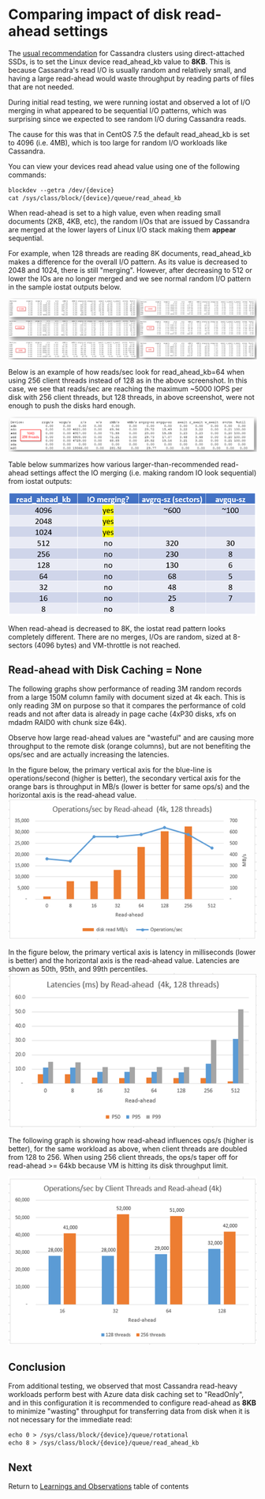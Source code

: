 # Comparing impact of disk read-ahead settings

The [usual recommendation](https://docs.datastax.com/en/dse/5.1/dse-dev/datastax_enterprise/config/configOptimizeSsds.html) for Cassandra clusters using direct-attached SSDs, is to set the Linux device read_ahead_kb value to **8KB**. This is because Cassandra's read I/O is usually random and relatively small, and having a large read-ahead would waste throughput by reading parts of files that are not needed.

During initial read testing, we were running iostat and observed a lot of I/O merging in what appeared to be sequential I/O patterns, which was surprising since we expected to see random I/O during Cassandra reads. 

The cause for this was that in CentOS 7.5 the default read_ahead_kb is set to 4096 (i.e. 4MB), which is too large for random I/O workloads like Cassandra.

You can view your devices read ahead value using one of the following commands:

```
blockdev --getra /dev/{device}
cat /sys/class/block/{device}/queue/read_ahead_kb
```

When read-ahead is set to a high value, even when reading small documents (2KB, 4KB, etc), the random I/Os that are issued by Cassandra are merged at the lower layers of Linux I/O stack making them **appear** sequential.

For example, when 128 threads are reading 8K documents, read_ahead_kb makes a difference for the overall I/O pattern. As its value is decreased to 2048 and 1024, there is still "merging". However, after decreasing to 512 or lower the IOs are no longer merged and we see normal random I/O pattern in the sample iostat outputs below.

![iostat for various read-ahead values](../images/iostat-readaheads.png)

Below is an example of how reads/sec look for read_ahead_kb=64 when using 256 client threads instead of 128 as in the above screenshot. In this case, we see that reads/sec are reaching the maximum ~5000 IOPS per disk with 256 client threads, but 128 threads, in above screenshot, were not enough to push the disks hard enough.

![iostat for 64k read-ahead with 256 client threads](../images/iostat-readahead64.png)

Table below summarizes how various larger-than-recommended read-ahead settings affect the IO merging (i.e. making random IO look sequential) from iostat outputs:

![iostat read-ahead table](../images/iostat-readahead-table.png)

When read-ahead is decreased to 8K, the iostat read pattern looks completely different. There are no merges, I/Os are random, sized at 8-sectors (4096 bytes) and VM-throttle is not reached.

## Read-ahead with Disk Caching = None

The following graphs show performance of reading 3M random records from a large 150M column family with document sized at 4k each. This is only reading 3M on purpose so that it compares the performance of cold reads and not after data is already in page cache (4xP30 disks, xfs on mdadm RAID0 with chunk size 64k).

Observe how large read-ahead values are "wasteful" and are causing more throughput to the remote disk (orange columns), but are not benefiting the ops/sec and are actually increasing the latencies.

In the figure below, the primary vertical axis for the blue-line is operations/second (higher is better), the secondary vertical axis for the orange bars is throughput in MB/s (lower is better for same ops/s) and the horizontal axis is the read-ahead value.
![readahead ops/sec](../images/readahead-diskcaching-none-ops.png)

In the figure below, the primary vertical axis is latency in milliseconds (lower is better) and the horizontal axis is the read-ahead value. Latencies are shown as 50th, 95th, and 99th percentiles.
![readahead latency](../images/readahead-diskcaching-none-latency.png)

The following graph is showing how read-ahead influences ops/s (higher is better), for the same workload as above, when client threads are doubled from 128 to 256. When using 256 client threads, the ops/s taper off for read-ahead >= 64kb because VM is hitting its disk throughput limit.

![readahead client threads](../images/readahead-diskcaching-none-threads.png)

## Conclusion

From additional testing, we observed that most Cassandra read-heavy workloads perform best with Azure data disk caching set to "ReadOnly", and in this configuration it is recommended to configure read-ahead as **8KB** to minimize "wasting" throughput for transferring data from disk when it is not necessary for the immediate read:

```
echo 0 > /sys/class/block/{device}/queue/rotational
echo 8 > /sys/class/block/{device}/queue/read_ahead_kb
```

## Next

Return to [Learnings and Observations](../README.md#learnings-and-observations) table of contents
